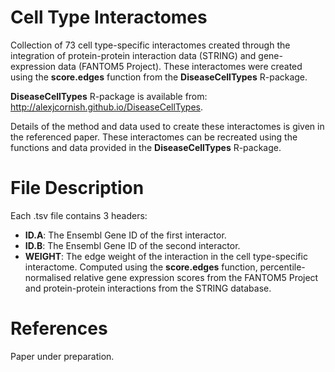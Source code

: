 Cell Type Interactomes
===

Collection of 73 cell type-specific interactomes created through the integration of protein-protein interaction data (STRING) and gene-expression data (FANTOM5 Project). These interactomes were created using the **score.edges** function from the **DiseaseCellTypes** R-package.

**DiseaseCellTypes** R-package is available from: http://alexjcornish.github.io/DiseaseCellTypes.

Details of the method and data used to create these interactomes is given in the referenced paper. These interactomes can be recreated using the functions and data provided in the **DiseaseCellTypes** R-package.


File Description
===========

Each .tsv file contains 3 headers:
- **ID.A**: The Ensembl Gene ID of the first interactor.
- **ID.B**: The Ensembl Gene ID of the second interactor.
- **WEIGHT**: The edge weight of the interaction in the cell type-specific interactome. Computed using the **score.edges** function, percentile-normalised relative gene expression scores from the FANTOM5 Project and protein-protein interactions from the STRING database.


References
===========

Paper under preparation.
